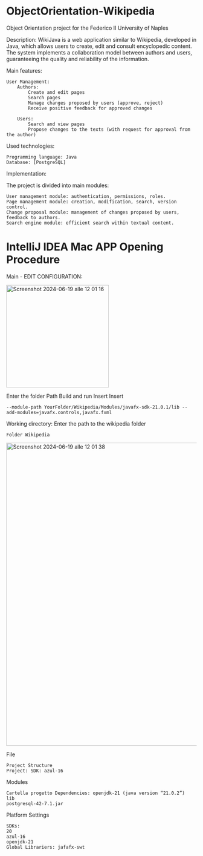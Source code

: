 
# ObjectOrientation-Wikipedia

Object Orientation project for the Federico II University of Naples

Description:
WikiJava is a web application similar to Wikipedia, developed in Java, which allows users to create, edit and consult encyclopedic content. The system implements a collaboration model between authors and users, guaranteeing the quality and reliability of the information.

Main features:

    User Management:
        Authors:
            Create and edit pages
            Search pages
            Manage changes proposed by users (approve, reject)
            Receive positive feedback for approved changes
            
        Users:
            Search and view pages
            Propose changes to the texts (with request for approval from the author)

Used technologies:

    Programming language: Java
    Database: [PostgreSQL]


Implementation:

The project is divided into main modules:

    User management module: authentication, permissions, roles.
    Page management module: creation, modification, search, version control.
    Change proposal module: management of changes proposed by users, feedback to authors.
    Search engine module: efficient search within textual content.

# IntelliJ IDEA Mac APP Opening Procedure

Main - EDIT CONFIGURATION:

<img width="271" alt="Screenshot 2024-06-19 alle 12 01 16" src="https://github.com/d4rklinux/ObjectOrientation-Wikipedia/assets/78174817/2aa28353-b455-4607-aa22-906e8ff567ab">


Enter the folder Path
Build and run Insert
Insert 
    
    --module-path YourFolder/Wikipedia/Modules/javafx-sdk-21.0.1/lib --add-modules=javafx.controls,javafx.fxml 

Working directory:
Enter the path to the wikipedia folder

    Folder Wikipedia

<img width="801" alt="Screenshot 2024-06-19 alle 12 01 38" src="https://github.com/d4rklinux/ObjectOrientation-Wikipedia/assets/78174817/8b37e9f0-ffad-447f-8eff-2ef5e2bcc868">

File

    Project Structure
    Project: SDK: azul-16

Modules
    
    Cartella progetto Dependencies: openjdk-21 (java version “21.0.2”)
    lib
    postgresql-42-7.1.jar

Platform Settings 

    SDKs: 
    20
    azul-16
    openjdk-21
    Global Librariers: jafafx-swt

    

